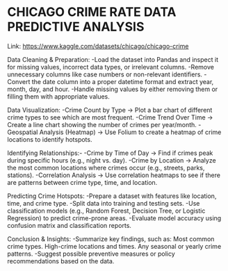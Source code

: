 # CHICAGO CRIME RATE DATA PREDICTIVE ANALYSIS
Link: https://www.kaggle.com/datasets/chicago/chicago-crime

Data Cleaning & Preparation:
-Load the dataset into Pandas and inspect it for missing values, incorrect data types, or irrelevant columns.
-Remove unnecessary columns like case numbers or non-relevant identifiers.
-Convert the date column into a proper datetime format and extract year, month, day, and hour.
-Handle missing values by either removing them or filling them with appropriate values.

Data Visualization:
-Crime Count by Type → Plot a bar chart of different crime types to see which are most frequent.
-Crime Trend Over Time → Create a line chart showing the number of crimes per year/month.
-Geospatial Analysis (Heatmap) → Use Folium to create a heatmap of crime locations to identify hotspots.

Identifying Relationships:-
-Crime by Time of Day → Find if crimes peak during specific hours (e.g., night vs. day).
-Crime by Location → Analyze the most common locations where crimes occur (e.g., streets, parks, stations).
-Correlation Analysis → Use correlation heatmaps to see if there are patterns between crime type, time, and location.

Predicting Crime Hotspots:
-Prepare a dataset with features like location, time, and crime type.
-Split data into training and testing sets.
-Use classification models (e.g., Random Forest, Decision Tree, or Logistic Regression) to predict crime-prone areas.
-Evaluate model accuracy using confusion matrix and classification reports.

Conclusion & Insights:
-Summarize key findings, such as:
  Most common crime types.
  High-crime locations and times.
  Any seasonal or yearly crime patterns.
-Suggest possible preventive measures or policy recommendations based on the data.
